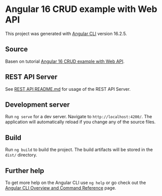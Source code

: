 # Angular 16 CRUD example with Web API

This project was generated with [Angular CLI](https://github.com/angular/angular-cli) version 16.2.5.

## Source

Basen on tutorial [Angular 16 CRUD example with Web API](https://www.bezkoder.com/angular-16-crud-example/).

## REST API Server

See [REST API README.md](./rest-api/README.md) for usage of the REST API Server.

## Development server

Run `ng serve` for a dev server. Navigate to `http://localhost:4200/`. The application will automatically reload if you change any of the source files.

## Build

Run `ng build` to build the project. The build artifacts will be stored in the `dist/` directory.

## Further help

To get more help on the Angular CLI use `ng help` or go check out the [Angular CLI Overview and Command Reference](https://angular.io/cli) page.
